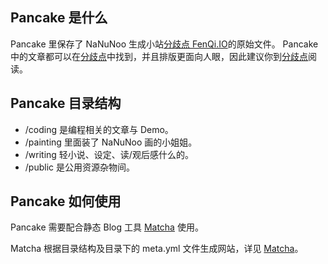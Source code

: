 ## Pancake 是什么

Pancake 里保存了 NaNuNoo 生成小站[分歧点 FenQi.IO](https://FenQi.IO)的原始文件。
Pancake 中的文章都可以在[分歧点](https://FenQi.IO)中找到，并且排版更面向人眼，因此建议你到[分歧点](https://FenQi.IO)阅读。



## Pancake 目录结构

- /coding 是编程相关的文章与 Demo。
- /painting 里面装了 NaNuNoo 画的小姐姐。
- /writing 轻小说、设定、读/观后感什么的。
- /public 是公用资源杂物间。



## Pancake 如何使用

Pancake 需要配合静态 Blog 工具 [Matcha](https://github.com/NaNuNoo/Matcha) 使用。

Matcha 根据目录结构及目录下的 meta.yml 文件生成网站，详见 [Matcha](https://github.com/NaNuNoo/Matcha)。
